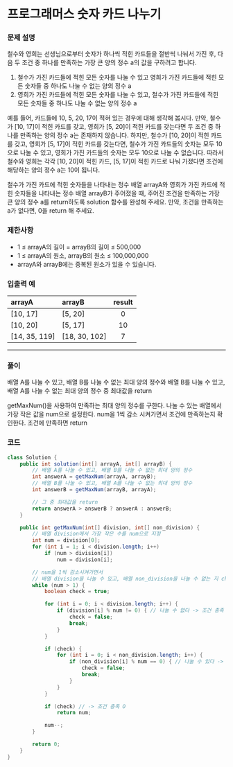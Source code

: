 # 프로그래머스 숫자 카드 나누기

### 문제 설명
철수와 영희는 선생님으로부터 숫자가 하나씩 적힌 카드들을 절반씩 나눠서 가진 후, 다음 두 조건 중 하나를 만족하는 가장 큰 양의 정수 a의 값을 구하려고 합니다.

1. 철수가 가진 카드들에 적힌 모든 숫자를 나눌 수 있고 영희가 가진 카드들에 적힌 모든 숫자들 중 하나도 나눌 수 없는 양의 정수 a
2. 영희가 가진 카드들에 적힌 모든 숫자를 나눌 수 있고, 철수가 가진 카드들에 적힌 모든 숫자들 중 하나도 나눌 수 없는 양의 정수 a

예를 들어, 카드들에 10, 5, 20, 17이 적혀 있는 경우에 대해 생각해 봅시다. 만약, 철수가 [10, 17]이 적힌 카드를 갖고, 영희가 [5, 20]이 적힌 카드를 갖는다면 두 조건 중 하나를 만족하는 양의 정수 a는 존재하지 않습니다. 하지만, 철수가 [10, 20]이 적힌 카드를 갖고, 영희가 [5, 17]이 적힌 카드를 갖는다면, 철수가 가진 카드들의 숫자는 모두 10으로 나눌 수 있고, 영희가 가진 카드들의 숫자는 모두 10으로 나눌 수 없습니다. 따라서 철수와 영희는 각각 [10, 20]이 적힌 카드, [5, 17]이 적힌 카드로 나눠 가졌다면 조건에 해당하는 양의 정수 a는 10이 됩니다.

철수가 가진 카드에 적힌 숫자들을 나타내는 정수 배열 arrayA와 영희가 가진 카드에 적힌 숫자들을 나타내는 정수 배열 arrayB가 주어졌을 때, 주어진 조건을 만족하는 가장 큰 양의 정수 a를 return하도록 solution 함수를 완성해 주세요. 만약, 조건을 만족하는 a가 없다면, 0을 return 해 주세요.

### 제한사항
- 1 ≤ arrayA의 길이 = arrayB의 길이 ≤ 500,000
- 1 ≤ arrayA의 원소, arrayB의 원소 ≤ 100,000,000
- arrayA와 arrayB에는 중복된 원소가 있을 수 있습니다.

### 입출력 예
|arrayA|arrayB|result|
|:-|:-|:-:|
|[10, 17]|[5, 20]|0|
|[10, 20]|[5, 17]|10|
|[14, 35, 119]|[18, 30, 102]|7|

---

### 풀이
배열 A를 나눌 수 있고, 배열 B를 나눌 수 없는 최대 양의 정수와
배열 B를 나눌 수 있고, 배열 A를 나눌 수 없는 최대 양의 정수 중
최대값을 return

getMaxNum()을 사용하여 만족하는 최대 양의 정수를 구한다.
나눌 수 있는 배열에서 가장 작은 값을 num으로 설정한다.
num을 1씩 감소 시켜가면서
조건에 만족하는지 확인한다.
조건에 만족하면 return

### 코드
```java
class Solution {
    public int solution(int[] arrayA, int[] arrayB) {
		// 배열 A를 나눌 수 있고, 배열 B를 나눌 수 없는 최대 양의 정수
		int answerA = getMaxNum(arrayA, arrayB);
		// 배열 B를 나눌 수 있고, 배열 A를 나눌 수 없는 최대 양의 정수
		int answerB = getMaxNum(arrayB, arrayA);

		// 그 중 최대값을 return
		return answerA > answerB ? answerA : answerB;
	}

	public int getMaxNum(int[] division, int[] non_division) {
		// 배열 division에서 가장 작은 수를 num으로 지정
		int num = division[0];
		for (int i = 1; i < division.length; i++)
			if (num > division[i])
				num = division[i];

		// num을 1씩 감소시켜가면서
		// 배열 division을 나눌 수 있고, 배열 non_division을 나눌 수 없는 지 check
		while (num > 1) {
			boolean check = true;

			for (int i = 0; i < division.length; i++) {
				if (division[i] % num != 0) { // 나눌 수 없다 -> 조건 충족 X
					check = false;
					break;
				}
			}

			if (check) {
				for (int i = 0; i < non_division.length; i++) {
					if (non_division[i] % num == 0) { // 나눌 수 있다 -> 조건 충족 X
						check = false;
						break;
					}
				}
			}

			if (check) // -> 조건 충족 O
				return num;

			num--;
		}

		return 0;
	}
}
```